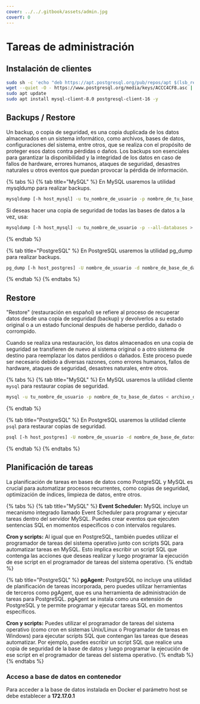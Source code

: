 ```yaml
---
cover: ../../.gitbook/assets/admin.jpg
coverY: 0
---
```


# Tareas de administración

## Instalación de clientes

```bash
sudo sh -c 'echo "deb https://apt.postgresql.org/pub/repos/apt $(lsb_release -cs)-pgdg main" > /etc/apt/sources.list.d/pgdg.list'
wget --quiet -O - https://www.postgresql.org/media/keys/ACCC4CF8.asc | sudo apt-key add -
sudo apt update
sudo apt install mysql-client-8.0 postgresql-client-16 -y
```

## Backups / Restore

Un backup, o copia de seguridad, es una copia duplicada de los datos almacenados en un sistema informático, como archivos, bases de datos, configuraciones del sistema, entre otros, que se realiza con el propósito de proteger esos datos contra pérdidas o daños. Los backups son esenciales para garantizar la disponibilidad y la integridad de los datos en caso de fallos de hardware, errores humanos, ataques de seguridad, desastres naturales u otros eventos que puedan provocar la pérdida de información.

{% tabs %}
{% tab title="MySQL" %}
En MySQL usaremos la utilidad mysqldump para realizar backups.&#x20;

```bash
mysqldump [-h host_mysql] -u tu_nombre_de_usuario -p nombre_de_tu_base_de_datos > archivo_de_backup.sql
```

Si deseas hacer una copia de seguridad de todas las bases de datos a la vez, usa:

```bash
mysqldump [-h host_mysql] -u tu_nombre_de_usuario -p --all-databases > todas_las_bases_de_datos_backup.sql
```
{% endtab %}

{% tab title="PostgreSQL" %}
En PostgreSQL usaremos la utilidad pg\_dump para realizar backups.&#x20;

```bash
pg_dump [-h host_postgres] -U nombre_de_usuario -d nombre_de_base_de_datos -f archivo_de_backup.sql
```
{% endtab %}
{% endtabs %}

## Restore

"Restore" (restauración en español) se refiere al proceso de recuperar datos desde una copia de seguridad (backup) y devolverlos a su estado original o a un estado funcional después de haberse perdido, dañado o corrompido.

Cuando se realiza una restauración, los datos almacenados en una copia de seguridad se transfieren de nuevo al sistema original o a otro sistema de destino para reemplazar los datos perdidos o dañados. Este proceso puede ser necesario debido a diversas razones, como errores humanos, fallos de hardware, ataques de seguridad, desastres naturales, entre otros.

{% tabs %}
{% tab title="MySQL" %}
En MySQL usaremos la utilidad cliente `mysql` para restaurar copias de seguridad.&#x20;

```bash
mysql -u tu_nombre_de_usuario -p nombre_de_tu_base_de_datos < archivo_de_backup.sql
```
{% endtab %}

{% tab title="PostgreSQL" %}
En PostgreSQL usaremos la utilidad cliente `psql` para restaurar copias de seguridad.&#x20;

```bash
psql [-h host_postgres] -U nombre_de_usuario -d nombre_de_base_de_datos -f archivo_de_backup.sql
```
{% endtab %}
{% endtabs %}

## Planificación de tareas

La planificación de tareas en bases de datos como PostgreSQL y MySQL es crucial para automatizar procesos recurrentes, como copias de seguridad, optimización de índices, limpieza de datos, entre otros.&#x20;

{% tabs %}
{% tab title="MySQL" %}
**Event Scheduler:** MySQL incluye un mecanismo integrado llamado Event Scheduler para programar y ejecutar tareas dentro del servidor MySQL. Puedes crear eventos que ejecuten sentencias SQL en momentos específicos o con intervalos regulares.

**Cron y scripts:** Al igual que en PostgreSQL, también puedes utilizar el programador de tareas del sistema operativo junto con scripts SQL para automatizar tareas en MySQL. Esto implica escribir un script SQL que contenga las acciones que deseas realizar y luego programar la ejecución de ese script en el programador de tareas del sistema operativo.
{% endtab %}

{% tab title="PostgreSQL" %}
**pgAgent:** PostgreSQL no incluye una utilidad de planificación de tareas incorporada, pero puedes utilizar herramientas de terceros como pgAgent, que es una herramienta de administración de tareas para PostgreSQL. pgAgent se instala como una extensión de PostgreSQL y te permite programar y ejecutar tareas SQL en momentos específicos.

**Cron y scripts:** Puedes utilizar el programador de tareas del sistema operativo (como cron en sistemas Unix/Linux o Programador de tareas en Windows) para ejecutar scripts SQL que contengan las tareas que deseas automatizar. Por ejemplo, puedes escribir un script SQL que realice una copia de seguridad de la base de datos y luego programar la ejecución de ese script en el programador de tareas del sistema operativo.
{% endtab %}
{% endtabs %}

### Acceso a base de datos en contenedor

Para acceder a la base de datos instalada en Docker el parámetro host se debe establecer a **172.17.0.1**
